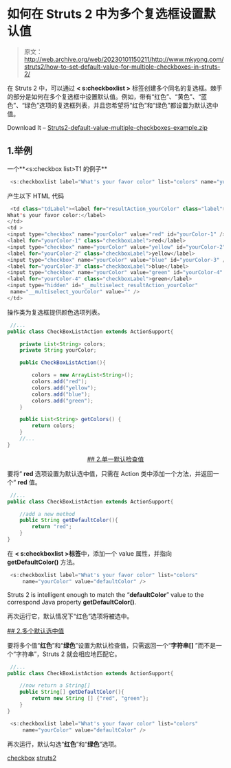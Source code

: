 # 如何在 Struts 2 中为多个复选框设置默认值

> 原文：<http://web.archive.org/web/20230101150211/http://www.mkyong.com/struts2/how-to-set-default-value-for-multiple-checkboxes-in-struts-2/>

在 Struts 2 中，可以通过 **< s:checkboxlist >** 标签创建多个同名的复选框。棘手的部分是如何在多个复选框中设置默认值。例如，带有“红色”、“黄色”、“蓝色”、“绿色”选项的复选框列表，并且您希望将“红色”和“绿色”都设置为默认选中值。

Download It – [Struts2-default-value-multiple-checkboxes-example.zip](http://web.archive.org/web/20190310100600/http://www.mkyong.com/wp-content/uploads/2010/06/Struts2-default-value-multiple-checkboxes-example.zip)

## 1.<checkboxlist>举例</checkboxlist>

一个**<s:checkbox list>T1 的例子**

```java
 <s:checkboxlist label="What's your favor color" list="colors" name="yourColor" /> 
```

产生以下 HTML 代码

```java
 <td class="tdLabel"><label for="resultAction_yourColor" class="label">
What's your favor color:</label>
</td> 
<td > 
<input type="checkbox" name="yourColor" value="red" id="yourColor-1" /> 
<label for="yourColor-1" class="checkboxLabel">red</label> 
<input type="checkbox" name="yourColor" value="yellow" id="yourColor-2" /> 
<label for="yourColor-2" class="checkboxLabel">yellow</label> 
<input type="checkbox" name="yourColor" value="blue" id="yourColor-3" /> 
<label for="yourColor-3" class="checkboxLabel">blue</label> 
<input type="checkbox" name="yourColor" value="green" id="yourColor-4" /> 
<label for="yourColor-4" class="checkboxLabel">green</label> 
<input type="hidden" id="__multiselect_resultAction_yourColor" 
 name="__multiselect_yourColor" value="" />     
</td> 
```

操作类为复选框提供颜色选项列表。

```java
 //...
public class CheckBoxListAction extends ActionSupport{

	private List<String> colors;
	private String yourColor;

	public CheckBoxListAction(){

		colors = new ArrayList<String>();
		colors.add("red");
		colors.add("yellow");
		colors.add("blue");
		colors.add("green");
	}

	public List<String> getColors() {
		return colors;
	}
	//...
} 
```

 <ins class="adsbygoogle" style="display:block; text-align:center;" data-ad-format="fluid" data-ad-layout="in-article" data-ad-client="ca-pub-2836379775501347" data-ad-slot="6894224149">## 2.单一默认检查值

要将“ **red** 选项设置为默认选中值，只需在 Action 类中添加一个方法，并返回一个“ **red** 值。

```java
 //...
public class CheckBoxListAction extends ActionSupport{

	//add a new method
	public String getDefaultColor(){
		return "red";
	}
} 
```

在 **< s:checkboxlist >标签**中，添加一个 value 属性，并指向 **getDefaultColor()** 方法。

```java
 <s:checkboxlist label="What's your favor color" list="colors" 
     name="yourColor" value="defaultColor" /> 
```

Struts 2 is intelligent enough to match the “**defaultColor**” value to the correspond Java property **getDefaultColor()**.

再次运行它，默认情况下“红色”选项将被选中。

 <ins class="adsbygoogle" style="display:block" data-ad-client="ca-pub-2836379775501347" data-ad-slot="8821506761" data-ad-format="auto" data-ad-region="mkyongregion">## 2.多个默认选中值

要将多个值“**红色**”和“**绿色**”设置为默认检查值，只需返回一个“**字符串[]** ”而不是一个“字符串”，Struts 2 就会相应地匹配它。

```java
 //...
public class CheckBoxListAction extends ActionSupport{

	//now return a String[]
	public String[] getDefaultColor(){
		return new String [] {"red", "green"};
	}
} 
```

```java
 <s:checkboxlist label="What's your favor color" list="colors" 
     name="yourColor" value="defaultColor" /> 
```

再次运行，默认勾选“**红色**”和“**绿色**”选项。

[checkbox](http://web.archive.org/web/20190310100600/http://www.mkyong.com/tag/checkbox/) [struts2](http://web.archive.org/web/20190310100600/http://www.mkyong.com/tag/struts2/)







